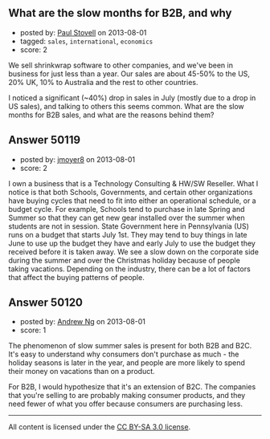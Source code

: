 ## What are the slow months for B2B, and why

- posted by: [Paul Stovell](https://stackexchange.com/users/-1/13821-paul-stovell) on 2013-08-01
- tagged: `sales`, `international`, `economics`
- score: 2

We sell shrinkwrap software to other companies, and we've been in business for just less than a year. Our sales are about 45-50% to the US, 20% UK, 10% to Australia and the rest to other countries. 

I noticed a significant (~40%) drop in sales in July (mostly due to a drop in US sales), and talking to others this seems common. What are the slow months for B2B sales, and what are the reasons behind them? 


## Answer 50119

- posted by: [jmoyer8](https://stackexchange.com/users/-1/27166-jmoyer8) on 2013-08-01
- score: 2

I own a business that is a Technology Consulting & HW/SW Reseller.  What I notice is that both Schools, Governments, and certain other organizations have buying cycles that need to fit into either an operational schedule, or a budget cycle.  For example, Schools tend to purchase in late Spring and Summer so that they can get new gear installed over the summer when students are not in session.  State Government here in Pennsylvania (US) runs on a budget that starts July 1st.  They may tend to buy things in late June to use up the budget they have and early July to use the budget they received before it is taken away.  We see a slow down on the corporate side during the summer and over the Christmas holiday because of people taking vacations.  Depending on the industry, there can be a lot of factors that affect the buying patterns of people.


## Answer 50120

- posted by: [Andrew Ng](https://stackexchange.com/users/-1/26560-andrew-ng) on 2013-08-01
- score: 1

The phenomenon of slow summer sales is present for both B2B and B2C. It's easy to understand why consumers don't purchase as much - the holiday seasons is later in the year, and people are more likely to spend their money on vacations than on a product.

For B2B, I would hypothesize that it's an extension of B2C. The companies that you're selling to are probably making consumer products, and they need fewer of what you offer because consumers are purchasing less.



---

All content is licensed under the [CC BY-SA 3.0 license](https://creativecommons.org/licenses/by-sa/3.0/).
